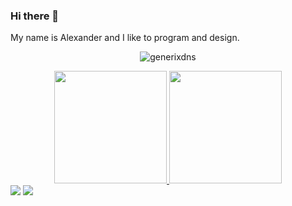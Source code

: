 ### Hi there 👋

My name is Alexander and I like to program and design.

<p align="center"> 
	<img src="https://komarev.com/ghpvc/?username=generixdns&label=Profile%20views&color=0e75b6&style=plastic" alt="generixdns" /> 

<div align="center">
  <a href="https://github.com/generixdns">
  <img height="180em" src="https://github-readme-stats.vercel.app/api?username=generixdns&show_icons=true&theme=dracula&include_all_commits=true&count_private=true"/>
  <img height="180em" src="https://github-readme-stats.vercel.app/api/top-langs/?username=generixdns&layout=compact&langs_count=7&theme=dracula"/>
</div>

<div> 
  <a href="https://www.youtube.com/channel/UCha71NpTRP08lRwR-Kk3--g/featured" target="_blank"><img src="https://img.shields.io/badge/YouTube-FF0000?style=for-the-badge&logo=youtube&logoColor=white" target="_blank"></a>
 <a href="https://discord.gg/bAQVCa7VRW" target="_blank"><img src="https://img.shields.io/badge/Discord-7289DA?style=for-the-badge&logo=discord&logoColor=white" target="_blank">
 
</div>
